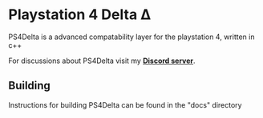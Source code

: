 # Playstation 4 Delta Δ

PS4Delta is a advanced compatability layer for the playstation 4, written in c++
 
 
For discussions about PS4Delta visit my [**Discord server**](https://discord.gg/yVbPkmc).
 
 
## Building
Instructions for building PS4Delta can be found in the "docs" directory
